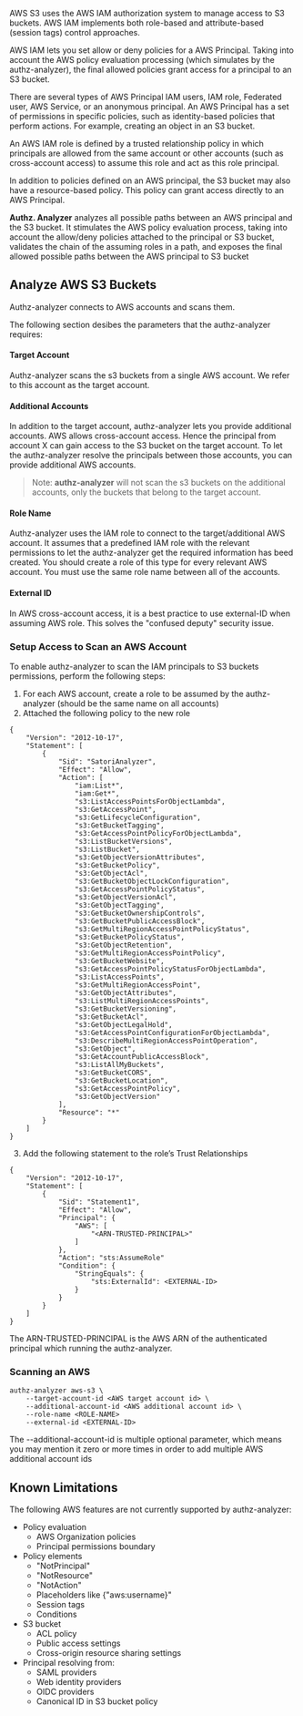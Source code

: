 AWS S3 uses the AWS IAM authorization system to manage access to S3 buckets.
AWS IAM implements both role-based and attribute-based (session tags) control approaches.

AWS IAM lets you set allow or deny policies for a AWS Principal.
Taking into account the AWS policy evaluation processing (which simulates by the authz-analyzer),
the final allowed policies grant access for a principal to an S3 bucket.

There are several types of AWS Principal IAM users, IAM role, Federated user, AWS Service, or an anonymous principal.
An AWS Principal has a set of permissions in specific policies, such as identity-based policies that perform actions. For example, creating an object in an S3 bucket. 

An AWS IAM role is defined by a trusted relationship policy in which principals are allowed from the same account or other accounts (such as cross-account access) to assume this role and act as this role principal.

In addition to policies defined on an AWS principal, the S3 bucket may also have a resource-based policy.
This policy can grant access directly to an AWS Principal.

**Authz. Analyzer** analyzes all possible paths between an AWS principal and the S3 bucket.
It stimulates the AWS policy evaluation process, taking into account the allow/deny policies attached to the principal or S3 bucket, 
validates the chain of the assuming roles in a path, and exposes the final allowed possible paths between the AWS principal to S3 bucket

## Analyze AWS S3 Buckets
Authz-analyzer connects to AWS accounts and scans them.

The following section desibes the parameters that the authz-analyzer requires:

#### Target Account
Authz-analyzer scans the s3 buckets from a single AWS account. We refer to this account as the target account.

#### Additional Accounts
In addition to the target account, authz-analyzer lets you provide additional accounts.
AWS allows cross-account access. Hence the principal from account X can gain access to the S3 bucket on the target account. 
To let the authz-analyzer resolve the principals between those accounts, you can provide additional AWS accounts.

>Note: **authz-analyzer** will not scan the s3 buckets on the additional accounts, only the buckets that belong to the target account.

#### Role Name
Authz-analyzer uses the IAM role to connect to the target/additional AWS account.
It assumes that a predefined IAM role with the relevant permissions to let the authz-analyzer get the required information has beed created.
You should create a role of this type for every relevant AWS account.  You must use the same role name between all of the accounts.

#### External ID
In AWS cross-account access, it is a best practice to use external-ID when assuming AWS role.
This solves the "confused deputy" security issue.


### Setup Access to Scan an AWS Account

To enable authz-analyzer to scan the IAM principals to S3 buckets permissions, perform the following steps:
1. For each AWS account, create a role to be assumed by the authz-analyzer (should be the same name on all accounts)
2. Attached the following policy to the new role
```
{
    "Version": "2012-10-17",
    "Statement": [
        {
            "Sid": "SatoriAnalyzer",
            "Effect": "Allow",
            "Action": [
                "iam:List*",
                "iam:Get*",
                "s3:ListAccessPointsForObjectLambda",
                "s3:GetAccessPoint",
                "s3:GetLifecycleConfiguration",
                "s3:GetBucketTagging",
                "s3:GetAccessPointPolicyForObjectLambda",
                "s3:ListBucketVersions",
                "s3:ListBucket",
                "s3:GetObjectVersionAttributes",
                "s3:GetBucketPolicy",
                "s3:GetObjectAcl",
                "s3:GetBucketObjectLockConfiguration",
                "s3:GetAccessPointPolicyStatus",
                "s3:GetObjectVersionAcl",
                "s3:GetObjectTagging",
                "s3:GetBucketOwnershipControls",
                "s3:GetBucketPublicAccessBlock",
                "s3:GetMultiRegionAccessPointPolicyStatus",
                "s3:GetBucketPolicyStatus",
                "s3:GetObjectRetention",
                "s3:GetMultiRegionAccessPointPolicy",
                "s3:GetBucketWebsite",
                "s3:GetAccessPointPolicyStatusForObjectLambda",
                "s3:ListAccessPoints",
                "s3:GetMultiRegionAccessPoint",
                "s3:GetObjectAttributes",
                "s3:ListMultiRegionAccessPoints",
                "s3:GetBucketVersioning",
                "s3:GetBucketAcl",
                "s3:GetObjectLegalHold",
                "s3:GetAccessPointConfigurationForObjectLambda",
                "s3:DescribeMultiRegionAccessPointOperation",
                "s3:GetObject",
                "s3:GetAccountPublicAccessBlock",
                "s3:ListAllMyBuckets",
                "s3:GetBucketCORS",
                "s3:GetBucketLocation",
                "s3:GetAccessPointPolicy",
                "s3:GetObjectVersion"
            ],
            "Resource": "*"
        }
    ]
}
```
3. Add the following statement to the role’s Trust Relationships
```
{
    "Version": "2012-10-17",
    "Statement": [
        {
            "Sid": "Statement1",
            "Effect": "Allow",
            "Principal": {
                "AWS": [
                    "<ARN-TRUSTED-PRINCIPAL>"
                ]
            },
            "Action": "sts:AssumeRole"
            "Condition": {
                "StringEquals": {
                    "sts:ExternalId": <EXTERNAL-ID>
                }
            }
        }
    ]
}
```
The ARN-TRUSTED-PRINCIPAL is the AWS ARN of the authenticated principal which running the authz-analyzer.

### Scanning an AWS 
```
authz-analyzer aws-s3 \
    --target-account-id <AWS target account id> \
    --additional-account-id <AWS additional account id> \
    --role-name <ROLE-NAME>
    --external-id <EXTERNAL-ID>
```
The --additional-account-id is multiple optional parameter, which means you may mention it zero or more times in order to add multiple AWS additional account ids

## Known Limitations
The following AWS features are not currently supported by authz-analyzer:

* Policy evaluation 
    * AWS Organization policies
    * Principal permissions boundary    
* Policy elements
    * "NotPrincipal"
    * "NotResource"
    * "NotAction"
    * Placeholders like {"aws:username}"
    * Session tags
    * Conditions    
* S3 bucket
    * ACL policy
    * Public access settings
    * Cross-origin resource sharing settings
* Principal resolving from:
    * SAML providers
    * Web identity providers
    * OIDC providers
    * Canonical ID in S3 bucket policy 

   
